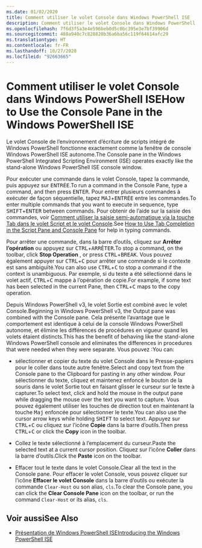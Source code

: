 ```yaml
---
ms.date: 01/02/2020
title: Comment utiliser le volet Console dans Windows PowerShell ISE
description: Comment utiliser le volet Console dans Windows PowerShell ISE
ms.openlocfilehash: 7f6d3f5a3e4e596beb0d5c0bc395e3e7bf39906d
ms.sourcegitcommit: 488a940c7c828820b36a6ba56c119f64614afc29
ms.translationtype: HT
ms.contentlocale: fr-FR
ms.lasthandoff: 10/27/2020
ms.locfileid: "92663665"
---
```

# <a name="how-to-use-the-console-pane-in-the-windows-powershell-ise"></a><span data-ttu-id="d71ae-103">Comment utiliser le volet Console dans Windows PowerShell ISE</span><span class="sxs-lookup"><span data-stu-id="d71ae-103">How to Use the Console Pane in the Windows PowerShell ISE</span></span>

<span data-ttu-id="d71ae-104">Le volet Console de l’environnement d’écriture de scripts intégré de Windows PowerShell fonctionne exactement comme la fenêtre de console Windows PowerShell ISE autonome.</span><span class="sxs-lookup"><span data-stu-id="d71ae-104">The Console pane in the Windows PowerShell Integrated Scripting Environment (ISE) operates exactly like the stand-alone Windows PowerShell ISE console window.</span></span>

<span data-ttu-id="d71ae-105">Pour exécuter une commande dans le volet Console, tapez la commande, puis appuyez sur <kbd>ENTRÉE</kbd>.</span><span class="sxs-lookup"><span data-stu-id="d71ae-105">To run a command in the Console Pane, type a command, and then press <kbd>ENTER</kbd>.</span></span> <span data-ttu-id="d71ae-106">Pour entrer plusieurs commandes à exécuter de façon séquentielle, tapez <kbd>MAJ</kbd>+<kbd>ENTRÉE</kbd> entre les commandes.</span><span class="sxs-lookup"><span data-stu-id="d71ae-106">To enter multiple commands that you want to execute in sequence, type <kbd>SHIFT</kbd>+<kbd>ENTER</kbd> between commands.</span></span> <span data-ttu-id="d71ae-107">Pour obtenir de l’aide sur la saisie des commandes, voir [Comment utiliser la saisie semi-automatique via la touche Tab dans le volet Script et le volet Console](How-to-Use-Tab-Completion-in-the-Script-Pane-and-Console-Pane.md).</span><span class="sxs-lookup"><span data-stu-id="d71ae-107">See [How to Use Tab Completion in the Script Pane and Console Pane](How-to-Use-Tab-Completion-in-the-Script-Pane-and-Console-Pane.md) for help in typing commands.</span></span>

<span data-ttu-id="d71ae-108">Pour arrêter une commande, dans la barre d’outils, cliquez sur **Arrêter l’opération** ou appuyez sur <kbd>CTRL</kbd>+<kbd>ARRÊTER</kbd>.</span><span class="sxs-lookup"><span data-stu-id="d71ae-108">To stop a command, on the toolbar, click **Stop Operation** , or press <kbd>CTRL</kbd>+<kbd>BREAK</kbd>.</span></span> <span data-ttu-id="d71ae-109">Vous pouvez également appuyer sur <kbd>CTRL</kbd>+<kbd>C</kbd> pour arrêter une commande si le contexte est sans ambiguïté.</span><span class="sxs-lookup"><span data-stu-id="d71ae-109">You can also use <kbd>CTRL</kbd>+<kbd>C</kbd> to stop a command if the context is unambiguous.</span></span> <span data-ttu-id="d71ae-110">Par exemple, si du texte a été sélectionné dans le volet actif, <kbd>CTRL</kbd>+<kbd>C</kbd> mappe à l’opération de copie.</span><span class="sxs-lookup"><span data-stu-id="d71ae-110">For example, if some text has been selected in the current Pane, then <kbd>CTRL</kbd>+<kbd>C</kbd> maps to the copy operation.</span></span>

<span data-ttu-id="d71ae-111">Depuis Windows PowerShell v3, le volet Sortie est combiné avec le volet Console.</span><span class="sxs-lookup"><span data-stu-id="d71ae-111">Beginning in Windows PowerShell v3, the Output pane was combined with the Console pane.</span></span> <span data-ttu-id="d71ae-112">Cela présente l’avantage que le comportement est identique à celui de la console Windows PowerShell autonome, et élimine les différences de procédures en vigueur quand les volets étaient distincts.</span><span class="sxs-lookup"><span data-stu-id="d71ae-112">This has the benefit of behaving like the stand-alone Windows PowerShell console and eliminates the differences in procedures that were needed when they were separate.</span></span> <span data-ttu-id="d71ae-113">Vous pouvez :</span><span class="sxs-lookup"><span data-stu-id="d71ae-113">You can:</span></span>

- <span data-ttu-id="d71ae-114">sélectionner et copier du texte du volet Console dans le Presse-papiers pour le coller dans toute autre fenêtre.</span><span class="sxs-lookup"><span data-stu-id="d71ae-114">Select and copy text from the Console pane to the Clipboard for pasting in any other window.</span></span> <span data-ttu-id="d71ae-115">Pour sélectionner du texte, cliquez et maintenez enfoncé le bouton de la souris dans le volet Sortie tout en faisant glisser le curseur sur le texte à capturer.</span><span class="sxs-lookup"><span data-stu-id="d71ae-115">To select text, click and hold the mouse in the output pane while dragging the mouse over the text you want to capture.</span></span> <span data-ttu-id="d71ae-116">Vous pouvez également utiliser les touches de direction tout en maintenant la touche <kbd>Maj</kbd> enfoncée pour sélectionner le texte.</span><span class="sxs-lookup"><span data-stu-id="d71ae-116">You can also use the cursor arrow keys while holding <kbd>SHIFT</kbd> to select text.</span></span> <span data-ttu-id="d71ae-117">Appuyez sur <kbd>CTRL</kbd>+<kbd>C</kbd> ou cliquez sur l’icône **Copie** dans la barre d’outils.</span><span class="sxs-lookup"><span data-stu-id="d71ae-117">Then press <kbd>CTRL</kbd>+<kbd>C</kbd> or click the **Copy** icon in the toolbar.</span></span>

- <span data-ttu-id="d71ae-118">Collez le texte sélectionné à l’emplacement du curseur.</span><span class="sxs-lookup"><span data-stu-id="d71ae-118">Paste the selected text at a current cursor position.</span></span> <span data-ttu-id="d71ae-119">Cliquez sur l’icône **Coller** dans la barre d’outils.</span><span class="sxs-lookup"><span data-stu-id="d71ae-119">Click the **Paste** icon on the toolbar.</span></span>

- <span data-ttu-id="d71ae-120">Effacer tout le texte dans le volet Console.</span><span class="sxs-lookup"><span data-stu-id="d71ae-120">Clear all the text in the Console pane.</span></span> <span data-ttu-id="d71ae-121">Pour effacer le volet Console, vous pouvez cliquer sur l’icône **Effacer le volet Console** dans la barre d’outils ou exécuter la commande `Clear-Host` ou son alias, `cls`.</span><span class="sxs-lookup"><span data-stu-id="d71ae-121">To clear the Console pane, you can click the **Clear Console Pane** icon on the toolbar, or run the command `Clear-Host` or its alias, `cls`.</span></span>

## <a name="see-also"></a><span data-ttu-id="d71ae-122">Voir aussi</span><span class="sxs-lookup"><span data-stu-id="d71ae-122">See Also</span></span>

- [<span data-ttu-id="d71ae-123">Présentation de Windows PowerShell ISE</span><span class="sxs-lookup"><span data-stu-id="d71ae-123">Introducing the Windows PowerShell ISE</span></span>](Introducing-the-Windows-PowerShell-ISE.md)
